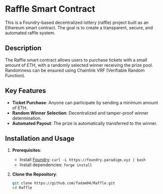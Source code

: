 # Raffle Smart Contract

This is a Foundry-based decentralized lottery (raffle) project built as an Ethereum smart contract. The goal is to create a transparent, secure, and automated raffle system.

## Description
The Raffle smart contract allows users to purchase tickets with a small amount of ETH, with a randomly selected winner receiving the prize pool. Randomness can be ensured using Chainlink VRF (Verifiable Random Function).

## Key Features
- **Ticket Purchase**: Anyone can participate by sending a minimum amount of ETH.
- **Random Winner Selection**: Decentralized and tamper-proof winner determination.
- **Automated Payout**: The prize is automatically transferred to the winner.

## Installation and Usage
1. **Prerequisites**:
   - Install [Foundry](https://github.com/foundry-rs/foundry): `curl -L https://foundry.paradigm.xyz | bash`
   - Install dependencies: `forge install`

2. **Clone the Repository**:
   ```bash
   git clone https://github.com/fadam04/Raffle.git
   cd Raffle
